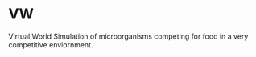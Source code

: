 # VW
Virtual World
Simulation of microorganisms competing for food in a very competitive enviornment.
